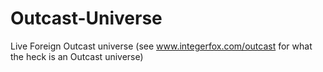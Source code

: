 # Outcast-Universe
Live Foreign Outcast universe (see www.integerfox.com/outcast for what the heck is an Outcast universe)
